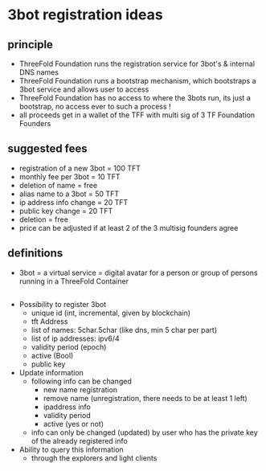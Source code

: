 # 3bot registration ideas

## principle

- ThreeFold Foundation runs the registration service for 3bot's & internal DNS names
- ThreeFold Foundation runs a bootstrap mechanism, which bootstraps a 3bot service and allows user to access
- ThreeFold Foundation has no access to where the 3bots run, its just a bootstrap, no access ever to such a process !
- all proceeds get in a wallet of the TFF with multi sig of 3 TF Foundation Founders

## suggested fees

- registration of a new 3bot = 100 TFT
- monthly fee per 3bot = 10 TFT
- deletion of name = free
- alias name to a 3bot = 50 TFT
- ip address info change = 20 TFT
- public key change = 20 TFT
- deletion = free
- price can be adjusted if at least 2 of the 3 multisig founders agree

## definitions

- 3bot = a virtual service = digital avatar for a person or group of persons running in a ThreeFold Container

##

- Possibility to register 3bot
   - unique id (int, incremental, given by blockchain)
   - tft Address
   - list of names: 5char.5char (like dns, min 5 char per part)
   - list of ip addresses: ipv6/4
   - validity period (epoch)
   - active (Bool)
   - public key
- Update information
   - following info can be changed
     - new name registration
     - remove name (unregistration, there needs to be at least 1 left)
     - ipaddress info
     - validity period
     - active (yes or not)
   - info can only be changed (updated) by user who has the private key of the already registered info
- Ability to query  this information 
  - through  the explorers  and light clients 

